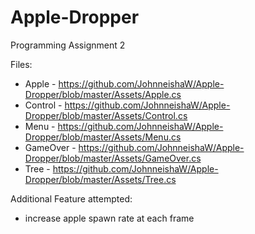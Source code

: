 # Apple-Dropper
Programming Assignment 2

Files:
* Apple - https://github.com/JohnneishaW/Apple-Dropper/blob/master/Assets/Apple.cs
* Control - https://github.com/JohnneishaW/Apple-Dropper/blob/master/Assets/Control.cs
* Menu - https://github.com/JohnneishaW/Apple-Dropper/blob/master/Assets/Menu.cs
* GameOver - https://github.com/JohnneishaW/Apple-Dropper/blob/master/Assets/GameOver.cs
* Tree - https://github.com/JohnneishaW/Apple-Dropper/blob/master/Assets/Tree.cs

Additional Feature attempted:
* increase apple spawn rate at each frame
